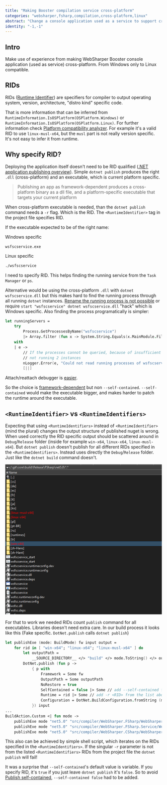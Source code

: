```yaml
---
title: "Making Booster compilation service cross-platform"
categories: "websharper,fsharp,compilation,cross-platform,linux"
abstract: "Change a console application used as a service to support cross-platform. RIDs. What they are good for. Executables across platforms. Detached child process. NamedPipe in linux. IO behavior when using nohup."
identity: "-1,-1"
---
```


## Intro

Make use of experience from making WebSharper Booster console application (used as service) cross-platform. From Windows only to Linux compatible.

## RIDs

RIDs ([Runtime Identifier][runtime-identifier]) are specifiers for compiler to output operating system, version, architecture, "distro kind" specific code.

That is more information that can be inferred from `RuntimeInformation.IsOSPlatform(OSPlatform.Windows)` or `RuntimeInformation.IsOSPlatform(OSPlatform.Linux)`. For further information check [Platform compatibility analyzer][platform-compatibility-analyzer]. For example it's a valid RID to use `linux-musl-x64`, but the `musl` part is not really version specific. It's not easy to infer it from runtime.

## Why specify RID?

Deploying the application itself doesn't need to be RID qualified ([.NET application publishing overview][dotnet-application-publishing-overview]). Simple `dotnet publish` produces the right `.dll` (cross-platform) and an executable, which is current platform specific.

> Publishing an app as framework-dependent produces a cross-platform binary as a dll file, and a platform-specific executable that targets your current platform

When cross-platform executable is needed, than the `dotnet publish` command needs a `-r` flag. Which is the RID. The `<RuntimeIdentifier>` tag in the project file specifies RID.

If the executable expected to be of the right name:

Windows specific
```shell
wsfscservice.exe
```

Linux specific
```bash
./wsfscservice
```

I need to specify RID. This helps finding the running service from the `Task Manager` or `ps`.

Alternative would be using the cross-platform `.dll` with `dotnet wsfscservice.dll` but this makes hard to find the running process through all running `dotnet` instances. [Rename the running process is not possible][rename-the-running-process-is-not-possible] or require `start "wsfscservice" dotnet wsfscservice.dll` "hack" which is Windows specific. Also finding the process programatically is simpler:

```fsharp
let runningServers =
    try
        Process.GetProcessesByName("wsfscservice")
        |> Array.filter (fun x -> System.String.Equals(x.MainModule.FileName, fileNameOfService, System.StringComparison.OrdinalIgnoreCase))
    with
    | e ->
        // If the processes cannot be queried, because of insufficient rights, the Mutex in service will handle
        // not running 2 instances
        nLogger.Error(e, "Could not read running processes of wsfscservice.")
        [||]

```

Attach/reattach debugger is [easier][reattach-debugger].

So the choice is [framework-dependent][framework-dependent] but non `--self-contained`. `--self-contained` would make the executable bigger, and makes harder to patch the runtime around the executable.

## `<RuntimeIdentifier>` vs `<RuntimeIdentifiers>`

Expecting that using `<RuntimeIdentifiers>` instead of `<RuntimeIdentifier>` (mind the plural) changes the output structure of published nuget is wrong. When used correctly the RID specific output should be scattered around in `Debug`/`Release` folder (inside for example `win-x64`, `linux-x64`, `linux-musl-x64`). But `dotnet publish` doesn't publish for all different RIDs specified in the `<RuntimeIdentifiers>`. Instead uses directly the `Debug`/`Release` folder. Just like the `dotnet build` command doesn't.

![](/assets/outputs.png)

For that to work we needed RIDs count `publish` command for all executables. Libraries doesn't need extra care. In our build process it looks like this (Fake specific. `DotNet.publish` calls `dotnet publish`)

```fsharp
let publishExe (mode: BuildMode) fw input output =
    for rid in [ "win-x64"; "linux-x64"; "linux-musl-x64" ] do
        let outputPath =
            __SOURCE_DIRECTORY__ </> "build" </> mode.ToString() </> output </> fw </> rid </> "deploy"
        DotNet.publish (fun p ->
            { p with
                Framework = Some fw
                OutputPath = Some outputPath
                NoRestore = true
                SelfContained = false |> Some // add --self-contained false
                Runtime = rid |> Some // add -r <RID> from the list above.
                Configuration = DotNet.BuildConfiguration.fromString (mode.ToString())
            }) input
...
BuildAction.Custom <| fun mode ->
    publishExe mode "net5.0" "src/compiler/WebSharper.FSharp/WebSharper.FSharp.fsproj" "FSharp"
    publishExe mode "net5.0" "src/compiler/WebSharper.FSharp.Service/WebSharper.FSharp.Service.fsproj" "FSharp"
    publishExe mode "net5.0" "src/compiler/WebSharper.CSharp/WebSharper.CSharp.fsproj" "CSharp"
```

This also can be achieved by simple shell script, which iterates on the RIDs specified in the `<RuntimeIdentifiers>`. If the singular `-r` parameter is not from the listed `<RuntimeIdentifiers>` RIDs from the project file the `dotnet publish` will fail!

It was a surprise that `--self-contained`'s default value is variable. If you specify RID, it's `true` if you just leave `dotnet publish` it's `false`. So to avoid [Publish self-contained][publish-self-contained], `--self-contained false` had to be added.

[publish-self-contained]: <https://docs.microsoft.com/en-us/dotnet/core/deploying/#publish-self-contained>
[framework-dependent]: <https://docs.microsoft.com/en-us/dotnet/core/deploying/#publish-framework-dependent>
[reattach-debugger]: <https://github.com/dotnet/runtime/issues/2688#issuecomment-370030584>
[rename-the-running-process-is-not-possible]: <https://github.com/dotnet/runtime/issues/2688>
[dotnet-application-publishing-overview]: <https://docs.microsoft.com/en-us/dotnet/core/deploying/>
[platform-compatibility-analyzer]: <https://docs.microsoft.com/en-us/dotnet/standard/analyzers/platform-compat-analyzer>
[runtime-identifier]: <https://docs.microsoft.com/en-us/dotnet/core/rid-catalog>